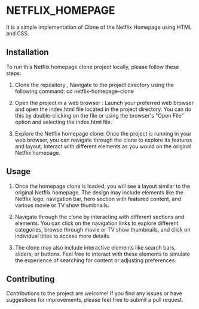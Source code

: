 
# NETFLIX_HOMEPAGE

 It is a simple implementation of Clone of the Netflix Homepage using HTML and CSS.


## Installation

To run this Netflix homepage clone project locally, please follow these steps:

1. Clone the repository , Navigate to the project directory using the following command:
cd netflix-homepage-clone

2. Open the project in a web browser : Launch your preferred web browser and open the index.html file located in the project directory. You can do this by double-clicking on the file or using the browser's "Open File" option and selecting the index.html file.

3. Explore the Netflix homepage clone: Once the project is running in your web browser, you can navigate through the clone to explore its features and layout. Interact with different elements as you would on the original Netflix homepage.
    
## Usage

1. Once the homepage clone is loaded, you will see a layout similar to the original Netflix homepage. The design may include elements like the Netflix logo, navigation bar, hero section with featured content, and various movie or TV show thumbnails.

2. Navigate through the clone by interacting with different sections and elements. You can click on the navigation links to explore different categories, browse through movie or TV show thumbnails, and click on individual titles to access more details.

3. The clone may also include interactive elements like search bars, sliders, or buttons. Feel free to interact with these elements to simulate the experience of searching for content or adjusting preferences.

## Contributing

Contributions to the project are welcome! 
If you find any issues or have suggestions for improvements, please feel free to submit a pull request.

